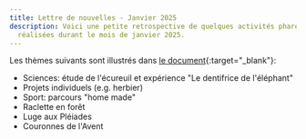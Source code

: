 ```yaml
---
title: Lettre de nouvelles - Janvier 2025
description: Voici une petite retrospective de quelques activités phares
  réalisées durant le mois de janvier 2025.
---
```

L﻿es thèmes suivants sont  illustrés dans [le document](/media/blog/lettre%20nouvelle%202025%2001.pdf){:target="_blank"}:

* Sciences: étude de l'écureuil et expérience "Le dentifrice de l'éléphant"
* ﻿Projets individuels (e.g. herbier)
* Sport: parcours "home made"
* Raclette en forêt
* Luge aux Pléiades
* Couronnes de l'Avent
